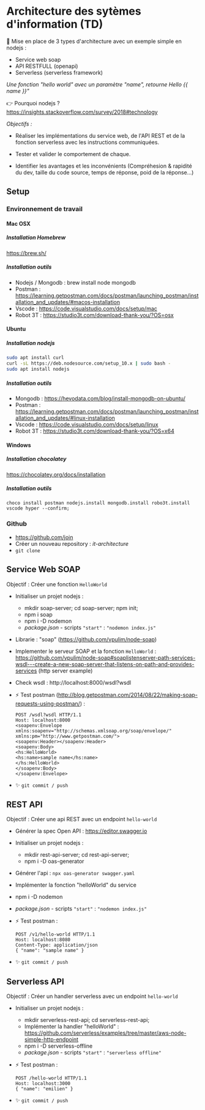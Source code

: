 # Architecture des sytèmes d'information (TD)

📢 Mise en place de 3 types d'architecture avec un exemple simple en nodejs :

* Service web soap
* API RESTFULL (openapi)
* Serverless (serverless framework)

_Une fonction "hello world" avec un paramètre "name", retourne Hello {{ name }}"_

👉 Pourquoi nodejs ? https://insights.stackoverflow.com/survey/2018#technology

_Objectifs :_ 

- Réaliser les implémentations du service web, de l'API REST et de la fonction serverless avec les instructions communiquées.

- Tester et valider le comportement de chaque.

- Identifier les avantages et les inconvénients (Compréhesion & rapidité du dev, taille du code source, temps de réponse, poid de la réponse...)

## Setup

### Environnement de travail 

#### Mac OSX

##### Installation Homebrew

https://brew.sh/

##### Installation outils

* Nodejs / Mongodb : brew install node mongodb
* Postman : https://learning.getpostman.com/docs/postman/launching_postman/installation_and_updates/#macos-installation
* Vscode : https://code.visualstudio.com/docs/setup/mac
* Robot 3T : https://studio3t.com/download-thank-you/?OS=osx

#### Ubuntu

##### Installation nodejs

```bash
sudo apt install curl
curl -sL https://deb.nodesource.com/setup_10.x | sudo bash -
sudo apt install nodejs
```

##### Installation outils

* Mongodb : https://hevodata.com/blog/install-mongodb-on-ubuntu/
* Postman : https://learning.getpostman.com/docs/postman/launching_postman/installation_and_updates/#linux-installation
* Vscode : https://code.visualstudio.com/docs/setup/linux
* Robot 3T : https://studio3t.com/download-thank-you/?OS=x64

#### Windows

##### Installation chocolatey

https://chocolatey.org/docs/installation

##### Installation outils

```shell
choco install postman nodejs.install mongodb.install robo3t.install vscode hyper --confirm;
```

### Github

* https://github.com/join
* Créer un nouveau repository : _it-architecture_
* `git clone`

## Service Web SOAP

Objectif : Créer une fonction `HelloWorld`

- Initialiser un projet nodejs : 
  - mkdir soap-server; cd soap-server; npm init;
  - npm i soap
  - npm i -D nodemon
  - _package.json_ - scripts `"start"` : `"nodemon index.js"`

- Librarie : "soap" (https://github.com/vpulim/node-soap)
- Implementer le serveur SOAP et la fonction `HelloWorld` :
https://github.com/vpulim/node-soap#soaplistenserver-path-services-wsdl---create-a-new-soap-server-that-listens-on-path-and-provides-services (http server example)

- Check wsdl : http://localhost:8000/wsdl?wsdl
- ⚡️ Test postman (http://blog.getpostman.com/2014/08/22/making-soap-requests-using-postman/) : 
    ```http
    POST /wsdl?wsdl HTTP/1.1
    Host: localhost:8000
    <soapenv:Envelope xmlns:soapenv="http://schemas.xmlsoap.org/soap/envelope/" xmlns:pm="http://www.getpostman.com/">
    <soapenv:Header></soapenv:Header>
    <soapenv:Body>
    <hs:HelloWorld>
    <hs:name>sample name</hs:name>
    </hs:HelloWorld>
    </soapenv:Body>
    </soapenv:Envelope>
    ```
- ✨ `git commit / push` 

## REST API

Objectif : Créer une api REST avec un endpoint `hello-world` 

- Générer la spec Open API : https://editor.swagger.io
- Initialiser un projet nodejs : 
  - mkdir rest-api-server; cd rest-api-server;
  - npm i -D oas-generator
  
- Générer l'api : `npx oas-generator swagger.yaml`
- Implémenter la fonction "helloWorld" du service
- npm i -D nodemon
- _package.json_ - scripts `"start"` : `"nodemon index.js"`
- ⚡️ Test postman :
    ```http
    POST /v1/hello-world HTTP/1.1
    Host: localhost:8080
    Content-Type: application/json
    { "name": "sample name" }
    ```
- ✨ `git commit / push`

## Serverless API

Objectif : Créer un handler serverless avec un endpoint `hello-world` 

- Initialiser un projet nodejs : 
  - mkdir serverless-rest-api; cd serverless-rest-api; 
  - Implémenter la handler "helloWorld" : https://github.com/serverless/examples/tree/master/aws-node-simple-http-endpoint
  - npm i -D serverless-offline
  - _package.json_ - scripts `"start"` : `"serverless offline"`

- ⚡️ Test postman :
    ```http
    POST /hello-world HTTP/1.1
    Host: localhost:3000
    { "name": "emilien" }
    ```
- ✨ `git commit / push`